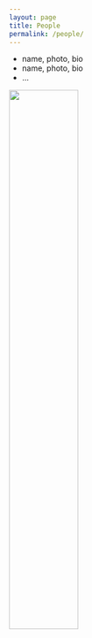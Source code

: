 ```yaml
---
layout: page
title: People
permalink: /people/
---
```


- name, photo, bio
- name, photo, bio
- ...

<img width="50%" heigth="50%" src="https://timibiostat.github.io/docs/dinner.jpg">

